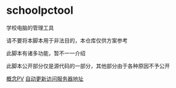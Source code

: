 # schoolpctool

学校电脑的管理工具

请不要将本脚本用于非法目的，本仓库仅供方案参考

此脚本有诸多功能，暂不一一介绍

此脚本公开部分仅是源代码的一部分，其他部分由于各种原因不予公开

[概念PV](https://www.bilibili.com/video/BV1He411k7df)
[自动更新访问服务器地址](https://github.com/DZX66/DZX66.github.io/blob/main/schoolpctoolversion.txt)

